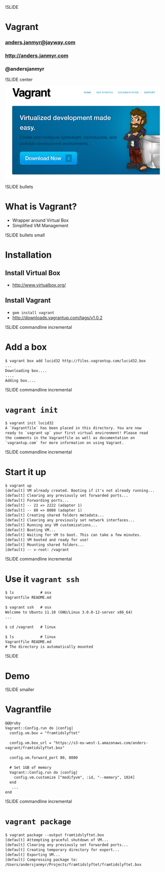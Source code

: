 !SLIDE 
# Vagrant #
### anders.janmyr@jayway.com
### http://anders.janmyr.com
### @andersjanmyr

!SLIDE center

![vagrant.png](vagrant.png)


!SLIDE bullets 
# What is Vagrant?

* Wrapper around Virtual Box
* Simplified VM Management

!SLIDE bullets small
# Installation

## Install Virtual Box

* http://www.virtualbox.org/

## Install Vagrant

* `gem install vagrant`
* http://downloads.vagrantup.com/tags/v1.0.2


!SLIDE commandline incremental
# Add a box

    $ vagrant box add lucid32 http://files.vagrantup.com/lucid32.box
    ...
    Downloading box....
    ....
    Adding box....

!SLIDE commandline incremental
# `vagrant init` 

    $ vagrant init lucid32
    A `Vagrantfile` has been placed in this directory. You are now
    ready to `vagrant up` your first virtual environment! Please read
    the comments in the Vagrantfile as well as documentation on
    `vagrantup.com` for more information on using Vagrant.


!SLIDE commandline incremental
# Start it up

    $ vagrant up
    [default] VM already created. Booting if it's not already running...
    [default] Clearing any previously set forwarded ports...
    [default] Forwarding ports...
    [default] -- 22 => 2222 (adapter 1)
    [default] -- 80 => 8080 (adapter 1)
    [default] Creating shared folders metadata...
    [default] Clearing any previously set network interfaces...
    [default] Running any VM customizations...
    [default] Booting VM...
    [default] Waiting for VM to boot. This can take a few minutes.
    [default] VM booted and ready for use!
    [default] Mounting shared folders...
    [default] -- v-root: /vagrant

!SLIDE commandline incremental
# Use it `vagrant ssh`

    $ ls            # osx
    Vagrantfile README.md

    $ vagrant ssh   # osx
    Welcome to Ubuntu 11.10 (GNU/Linux 3.0.0-12-server x86_64)
    ...

    $ cd /vagrant   # linux

    $ ls            # linux
    Vagrantfile README.md
    # The directory is automatically mounted

!SLIDE 

# Demo

!SLIDE smaller
# Vagrantfile

    @@@ruby
    Vagrant::Config.run do |config|
      config.vm.box = "framtidslyftet"

      config.vm.box_url = "https://s3-eu-west-1.amazonaws.com/anders-vagrant/framtidslyftet.box"

      config.vm.forward_port 80, 8080

      # Set 1GB of memory
      Vagrant::Config.run do |config|
        config.vm.customize ["modifyvm", :id, "--memory", 1024]
      end
       ...
    end

!SLIDE commandline incremental
# `vagrant package`

    $ vagrant package --output framtidslyftet.box
    [default] Attempting graceful shutdown of VM...
    [default] Clearing any previously set forwarded ports...
    [default] Creating temporary directory for export...
    [default] Exporting VM...
    [default] Compressing package to: /Users/andersjanmyr/Projects/framtidslyftet/framtidslyftet.box
